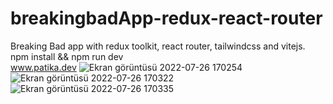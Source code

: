 # breakingbadApp-redux-react-router
Breaking Bad app with redux toolkit, react router, tailwindcss and vitejs.</br>
npm install && npm run dev </br>
www.patika.dev
![Ekran görüntüsü 2022-07-26 170254](https://user-images.githubusercontent.com/31244930/181025413-733dd4a2-69da-4771-8602-1088b20cec1a.png)
![Ekran görüntüsü 2022-07-26 170322](https://user-images.githubusercontent.com/31244930/181025432-243074ae-6c24-4813-a6c3-86ca98552756.png)
![Ekran görüntüsü 2022-07-26 170335](https://user-images.githubusercontent.com/31244930/181025441-73f53513-f143-4152-aa2f-9556fa2cf0d3.png)

